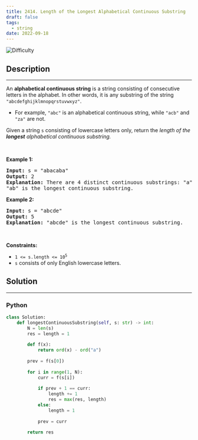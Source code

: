 ```yaml
---
title: 2414. Length of the Longest Alphabetical Continuous Substring
draft: false
tags: 
  - string
date: 2022-09-18
---
```


![Difficulty](https://img.shields.io/badge/Difficulty-Medium-blue.svg)

## Description

---
<p>An <strong>alphabetical continuous string</strong> is a string consisting of consecutive letters in the alphabet. In other words, it is any substring of the string <code>&quot;abcdefghijklmnopqrstuvwxyz&quot;</code>.</p>

<ul>
	<li>For example, <code>&quot;abc&quot;</code> is an alphabetical continuous string, while <code>&quot;acb&quot;</code> and <code>&quot;za&quot;</code> are not.</li>
</ul>

<p>Given a string <code>s</code> consisting of lowercase letters only, return the <em>length of the <strong>longest</strong> alphabetical continuous substring.</em></p>

<p>&nbsp;</p>
<p><strong class="example">Example 1:</strong></p>

<pre>
<strong>Input:</strong> s = &quot;abacaba&quot;
<strong>Output:</strong> 2
<strong>Explanation:</strong> There are 4 distinct continuous substrings: &quot;a&quot;, &quot;b&quot;, &quot;c&quot; and &quot;ab&quot;.
&quot;ab&quot; is the longest continuous substring.
</pre>

<p><strong class="example">Example 2:</strong></p>

<pre>
<strong>Input:</strong> s = &quot;abcde&quot;
<strong>Output:</strong> 5
<strong>Explanation:</strong> &quot;abcde&quot; is the longest continuous substring.
</pre>

<p>&nbsp;</p>
<p><strong>Constraints:</strong></p>

<ul>
	<li><code>1 &lt;= s.length &lt;= 10<sup>5</sup></code></li>
	<li><code>s</code> consists of only English lowercase letters.</li>
</ul>


## Solution

---
### Python
``` py title='length-of-the-longest-alphabetical-continuous-substring'
class Solution:
    def longestContinuousSubstring(self, s: str) -> int:
        N = len(s)
        res = length = 1
        
        def f(x):
            return ord(x) - ord("a")
        
        prev = f(s[0])
        
        for i in range(1, N):
            curr = f(s[i])
            
            if prev + 1 == curr:
                length += 1
                res = max(res, length)
            else:
                length = 1
            
            prev = curr
        
        return res

```

